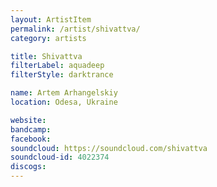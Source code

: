 ```yaml
---
layout: ArtistItem
permalink: /artist/shivattva/
category: artists

title: Shivattva
filterLabel: aquadeep
filterStyle: darktrance

name: Artem Arhangelskiy
location: Odesa, Ukraine

website: 
bandcamp: 
facebook: 
soundcloud: https://soundcloud.com/shivattva
soundcloud-id: 4022374
discogs: 
---
```

